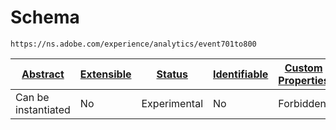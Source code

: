 
#  Schema

```
https://ns.adobe.com/experience/analytics/event701to800
```


| [Abstract](../../../../abstract.md) | [Extensible](../../../../extensions.md) | [Status](../../../../status.md) | [Identifiable](../../../../id.md) | [Custom Properties](../../../../extensions.md) | [Additional Properties](../../../../extensions.md) | Defined In |
|-------------------------------------|-----------------------------------------|---------------------------------|-----------------------------------|------------------------------------------------|----------------------------------------------------|------------|
| Can be instantiated | No | Experimental | No | Forbidden | Permitted | [adobe/experience/analytics/event701to800.schema.json](adobe/experience/analytics/event701to800.schema.json) |
